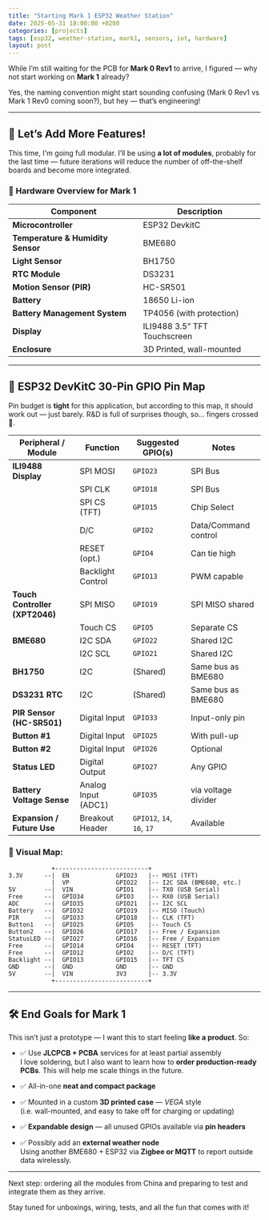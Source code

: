 ```yaml
---
title: "Starting Mark 1 ESP32 Weather Station"
date: 2025-05-31 18:00:00 +0200
categories: [projects]
tags: [esp32, weather-station, mark1, sensors, iot, hardware]
layout: post
---
```


While I’m still waiting for the PCB for **Mark 0 Rev1** to arrive, I figured — why not start working on **Mark 1** already?

Yes, the naming convention might start sounding confusing (Mark 0 Rev1 vs Mark 1 Rev0 coming soon?), but hey — that’s engineering!

---

## 🧠 Let’s Add More Features!

This time, I'm going full modular. I’ll be using **a lot of modules**, probably for the last time — future iterations will reduce the number of off-the-shelf boards and become more integrated.

### 🎯 Hardware Overview for Mark 1

| Component                         | Description                  |
| --------------------------------- | ---------------------------- |
| **Microcontroller**               | ESP32 DevkitC                |
| **Temperature & Humidity Sensor** | BME680                       |
| **Light Sensor**                  | BH1750                       |
| **RTC Module**                    | DS3231                       |
| **Motion Sensor (PIR)**           | HC-SR501                     |
| **Battery**                       | 18650 Li-ion                 |
| **Battery Management System**     | TP4056 (with protection)     |
| **Display**                       | ILI9488 3.5” TFT Touchscreen |
| **Enclosure**                     | 3D Printed, wall-mounted     |

---

## 📌 ESP32 DevKitC 30-Pin GPIO Pin Map

Pin budget is **tight** for this application, but according to this map, it should work out — just barely. R&D is full of surprises though, so... fingers crossed 🤞.

| Peripheral / Module            | Function            | Suggested GPIO(s)          | Notes                |
| ------------------------------ | ------------------- | -------------------------- | -------------------- |
| **ILI9488 Display**            | SPI MOSI            | `GPIO23`                   | SPI Bus              |
|                                | SPI CLK             | `GPIO18`                   | SPI Bus              |
|                                | SPI CS (TFT)        | `GPIO15`                   | Chip Select          |
|                                | D/C                 | `GPIO2`                    | Data/Command control |
|                                | RESET (opt.)        | `GPIO4`                    | Can tie high         |
|                                | Backlight Control   | `GPIO13`                   | PWM capable          |
| **Touch Controller (XPT2046)** | SPI MISO            | `GPIO19`                   | SPI MISO shared      |
|                                | Touch CS            | `GPIO5`                    | Separate CS          |
| **BME680**                     | I2C SDA             | `GPIO22`                   | Shared I2C           |
|                                | I2C SCL             | `GPIO21`                   | Shared I2C           |
| **BH1750**                     | I2C                 | (Shared)                   | Same bus as BME680   |
| **DS3231 RTC**                 | I2C                 | (Shared)                   | Same bus as BME680   |
| **PIR Sensor (HC-SR501)**      | Digital Input       | `GPIO33`                   | Input-only pin       |
| **Button #1**                  | Digital Input       | `GPIO25`                   | With pull-up         |
| **Button #2**                  | Digital Input       | `GPIO26`                   | Optional             |
| **Status LED**                 | Digital Output      | `GPIO27`                   | Any GPIO             |
| **Battery Voltage Sense**      | Analog Input (ADC1) | `GPIO35`                   | via voltage divider  |
| **Expansion / Future Use**     | Breakout Header     | `GPIO12`, `14`, `16`, `17` | Available            |

### 🧠 Visual Map:

```
            +--------------------------+
3.3V      --|  EN             GPIO23   |-- MOSI (TFT)           
            |  VP             GPIO22   |-- I2C SDA (BME680, etc.)
5V        --|  VIN            GPIO1    |-- TX0 (USB Serial)
Free      --|  GPIO34         GPIO3    |-- RX0 (USB Serial)
ADC       --|  GPIO35         GPIO21   |-- I2C SCL
Battery   --|  GPIO32         GPIO19   |-- MISO (Touch)
PIR       --|  GPIO33         GPIO18   |-- CLK (TFT)
Button1   --|  GPIO25         GPIO5    |-- Touch CS
Button2   --|  GPIO26         GPIO17   |-- Free / Expansion
StatusLED --|  GPIO27         GPIO16   |-- Free / Expansion
Free      --|  GPIO14         GPIO4    |-- RESET (TFT)
Free      --|  GPIO12         GPIO2    |-- D/C (TFT)
Backlight --|  GPIO13         GPIO15   |-- TFT CS
GND       --|  GND            GND      |-- GND
5V        --|  VIN            3V3      |-- 3.3V        
            +--------------------------+
```

---

## 🛠️ End Goals for Mark 1

This isn’t just a prototype — I want this to start feeling **like a product**. So:

- ✅ Use **JLCPCB + PCBA** services for at least partial assembly  
  I love soldering, but I also want to learn how to **order production-ready PCBs**. This will help me scale things in the future.

- ✅ All-in-one **neat and compact package**

- ✅ Mounted in a custom **3D printed case** — *VEGA* style  
  (i.e. wall-mounted, and easy to take off for charging or updating)

- ✅ **Expandable design** — all unused GPIOs available via **pin headers**

- ✅ Possibly add an **external weather node**  
  Using another BME680 + ESP32 via **Zigbee or MQTT** to report outside data wirelessly.

---

Next step: ordering all the modules from China and preparing to test and integrate them as they arrive.

Stay tuned for unboxings, wiring, tests, and all the fun that comes with it!
